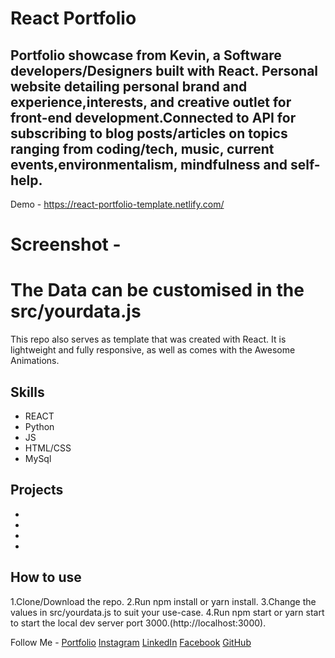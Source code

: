 # React Portfolio 
## Portfolio showcase from  Kevin, a Software developers/Designers built with React. Personal website detailing personal brand and experience,interests, and creative outlet for front-end development.Connected to API for subscribing to blog posts/articles on topics ranging from coding/tech, music, current events,environmentalism, mindfulness and self-help.

Demo - https://react-portfolio-template.netlify.com/

# Screenshot - 



# The Data can be customised in the src/yourdata.js



This repo also serves as  template that was created with React. It is lightweight and fully responsive, as well as comes with the Awesome Animations.

## Skills
* REACT
* Python
* JS
* HTML/CSS
* MySql
## Projects
*
*
*
*

## How to use
1.Clone/Download the repo.
2.Run npm install or yarn install.
3.Change the values in src/yourdata.js to suit your use-case.
4.Run npm start or yarn start to start the local dev server port 3000.(http://localhost:3000).



Follow Me - 
[Portfolio]()
[Instagram]()
[LinkedIn]()
[Facebook]()
[GitHub]()







